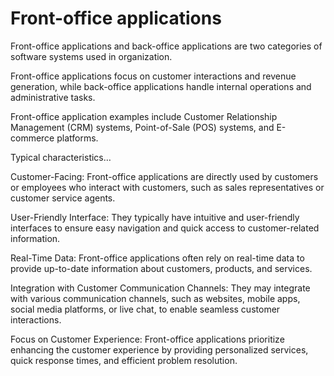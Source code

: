 # Front-office applications

Front-office applications and back-office applications are two categories of software systems used in organization.

Front-office applications focus on customer interactions and revenue generation, while back-office applications handle internal operations and administrative tasks.

Front-office application examples include Customer Relationship Management (CRM) systems, Point-of-Sale (POS) systems, and E-commerce platforms.

Typical characteristics…

Customer-Facing: Front-office applications are directly used by customers or employees who interact with customers, such as sales representatives or customer service agents.

User-Friendly Interface: They typically have intuitive and user-friendly interfaces to ensure easy navigation and quick access to customer-related information.

Real-Time Data: Front-office applications often rely on real-time data to provide up-to-date information about customers, products, and services.

Integration with Customer Communication Channels: They may integrate with various communication channels, such as websites, mobile apps, social media platforms, or live chat, to enable seamless customer interactions.

Focus on Customer Experience: Front-office applications prioritize enhancing the customer experience by providing personalized services, quick response times, and efficient problem resolution.
